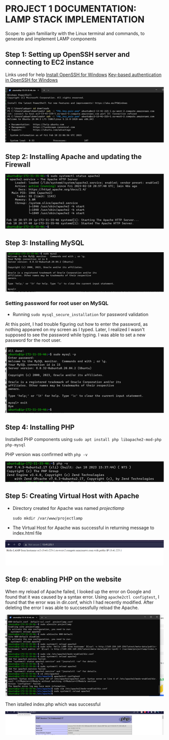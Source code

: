 # **PROJECT 1 DOCUMENTATION: LAMP STACK IMPLEMENTATION**

Scope: to gain familiarity with the Linux terminal and commands,  to generate and implement LAMP components 

## Step 1: Setting up OpenSSH server and connecting to EC2 instance

 

Links used for help 
 [Install OpenSSH for Windows](https://learn.microsoft.com/en-us/windows-server/administration/openssh/openssh_install_firstuse?tabs=powershell)             [Key-based authentication in OpenSSH for Windows](https://learn.microsoft.com/en-us/windows-server/administration/openssh/openssh_keymanagement)

![connecting to e2c instance](./images/conncet_ec2_instance1.png)

## Step 2: Installing Apache and updating the Firewall


![sudo apt install apache2](./images/sudo_apt_install_apache2.png)


## Step 3: Installing MySQL


![mysql installation](./images/installing_mysql.png)


### Setting password for root user on MySQL

- Running `sudo mysql_secure_installation`  for password validation

At this point, I had trouble figuring out how to enter the password, as nothing appeared on my screen as I typed. Later, I realized I wasn't supposed to see the password while typing. I was able to set a new password for the root user.

![password](./images/setting_password_mysql_2.png)

## Step 4: Installing PHP
Installed PHP components using `sudo apt install php libapache2-mod-php php-mysql`

 PHP version was confirmed with `php -v`

![php version](./images/php_version.png)

## **Step 5: Creating Virtual Host with Apache**

- Directory created for Apache was named *projectlamp*
 
    `sudo mkdir /var/www/projectlamp` 
- The Virtual Host for Apache was successful in returning message to index.html file

![testing virtual host](./images/testing_website.png)

## **Step 6: enabling PHP on the website**

When my reload of Apache failed, I looked up the error on Google and found that it was caused by a syntax error. Using `apache2ctl configtest`, I found that the error was in dir.conf, which I had recently modified. After deleting the error I was able to succsessfully reload the Apache.

![error](./images/apache2_reload_error.png)

Then istalled index.php which was successful

![php install](./images/PHP_test_script.png)
















